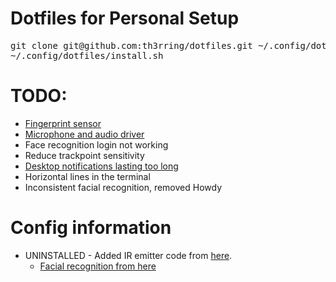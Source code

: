   # Dotfiles for Personal Setup #
<pre>
git clone git@github.com:th3rring/dotfiles.git ~/.config/dotfiles
~/.config/dotfiles/install.sh
</pre>

  # TODO: #
  * [Fingerprint sensor](https://forums.lenovo.com/t5/Other-Linux-Discussions/How-To-Configure-X1-Carbon-Gen-7-on-Debian-FingerPrint-4G-Modem/td-p/4550327/page/4)
  * [Microphone and audio driver](https://bbs.archlinux.org/viewtopic.php?pid=1868200#p1868200)
  * Face recognition login not working
  * Reduce trackpoint sensitivity
  * [Desktop notifications lasting too long](https://forum.kde.org/viewtopic.php?f=289&t=160839)
  * Horizontal lines in the terminal
  * Inconsistent facial recognition, removed Howdy
  
# Config information #
  * UNINSTALLED - Added IR emitter code from [here](https://github.com/PetePriority/chicony-ir-toggle.git).
    * [Facial recognition from here](https://github.com/boltgolt/howdy)
